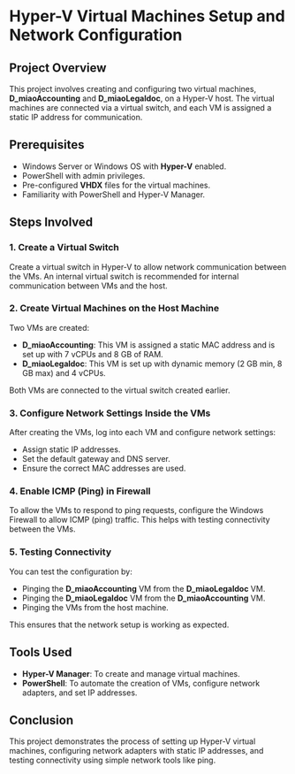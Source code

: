 # Hyper-V Virtual Machines Setup and Network Configuration

## Project Overview

This project involves creating and configuring two virtual machines, **D_miaoAccounting** and **D_miaoLegaldoc**, on a Hyper-V host. The virtual machines are connected via a virtual switch, and each VM is assigned a static IP address for communication.

## Prerequisites

- Windows Server or Windows OS with **Hyper-V** enabled.
- PowerShell with admin privileges.
- Pre-configured **VHDX** files for the virtual machines.
- Familiarity with PowerShell and Hyper-V Manager.

## Steps Involved

### 1. Create a Virtual Switch

Create a virtual switch in Hyper-V to allow network communication between the VMs. An internal virtual switch is recommended for internal communication between VMs and the host.

### 2. Create Virtual Machines on the Host Machine

Two VMs are created:
- **D_miaoAccounting**: This VM is assigned a static MAC address and is set up with 7 vCPUs and 8 GB of RAM.
- **D_miaoLegaldoc**: This VM is set up with dynamic memory (2 GB min, 8 GB max) and 4 vCPUs.

Both VMs are connected to the virtual switch created earlier.

### 3. Configure Network Settings Inside the VMs

After creating the VMs, log into each VM and configure network settings:
- Assign static IP addresses.
- Set the default gateway and DNS server.
- Ensure the correct MAC addresses are used.

### 4. Enable ICMP (Ping) in Firewall

To allow the VMs to respond to ping requests, configure the Windows Firewall to allow ICMP (ping) traffic. This helps with testing connectivity between the VMs.

### 5. Testing Connectivity

You can test the configuration by:
- Pinging the **D_miaoAccounting** VM from the **D_miaoLegaldoc** VM.
- Pinging the **D_miaoLegaldoc** VM from the **D_miaoAccounting** VM.
- Pinging the VMs from the host machine.

This ensures that the network setup is working as expected.

## Tools Used

- **Hyper-V Manager**: To create and manage virtual machines.
- **PowerShell**: To automate the creation of VMs, configure network adapters, and set IP addresses.

## Conclusion

This project demonstrates the process of setting up Hyper-V virtual machines, configuring network adapters with static IP addresses, and testing connectivity using simple network tools like ping.



